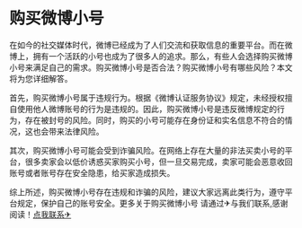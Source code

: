 # 购买微博小号

在如今的社交媒体时代，微博已经成为了人们交流和获取信息的重要平台。而在微博上，拥有一个活跃的小号也成为了很多人的追求。那么，有些人会选择购买微博小号来满足自己的需求。购买微博小号是否合法？购买微博小号有哪些风险？本文将为您详细解答。

首先，购买微博小号属于违规行为。根据《微博认证服务协议》规定，未经授权擅自使用他人微博账号的行为是违规的。因此，购买微博小号是违反微博规定的行为，存在被封号的风险。同时，购买的小号可能存在身份证和实名信息不符合的情况，这也会带来法律风险。

其次，购买微博小号可能会受到诈骗风险。在网络上存在大量的非法买卖小号的平台，很多卖家会以低价诱惑买家购买小号，但一旦交易完成，卖家可能会恶意收回账号或者账号存在安全隐患，给买家造成损失。

综上所述，购买微博小号存在违规和诈骗的风险，建议大家远离此类行为，遵守平台规定，保护自己的账号安全。更多关于购买微博小号 请通过✈与我们联系,感谢阅读！[点我联系✈](https://cn.G208.com)